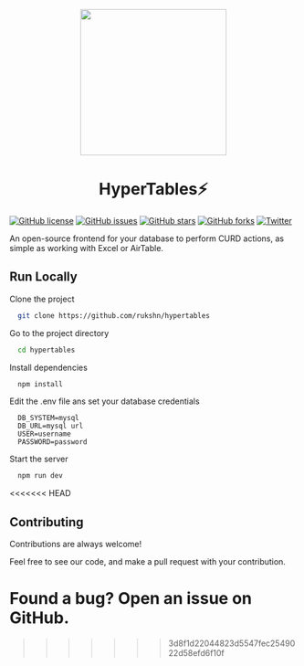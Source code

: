 
<p align="center">
  <img src="https://i.imgur.com/rLwvBEq.png" height="256" />
</p>

<h1 align="center">
  HyperTables⚡️
</h1>


[![GitHub license](https://img.shields.io/github/license/rukshn/hypertables)](https://github.com/rukshn/hypertables/blob/main/LICENSE)
[![GitHub issues](https://img.shields.io/github/issues/rukshn/hypertables)](https://github.com/rukshn/hypertables/issues)
[![GitHub stars](https://img.shields.io/github/stars/rukshn/hypertables)](https://github.com/rukshn/hypertables/stargazers)
[![GitHub forks](https://img.shields.io/github/forks/rukshn/hypertables)](https://github.com/rukshn/hypertables/network)
[![Twitter](https://img.shields.io/twitter/url?style=social)](https://twitter.com/intent/tweet?text=Wow:&url=https%3A%2F%2Fgithub.com%2Frukshn%2Fhypertables)

An open-source frontend for your database to perform CURD actions, as simple as working with Excel or AirTable.


## Run Locally

Clone the project

```bash
  git clone https://github.com/rukshn/hypertables
```

Go to the project directory

```bash
  cd hypertables
```

Install dependencies

```bash
  npm install
```

Edit the .env file ans set your database credentials

```vim
  DB_SYSTEM=mysql
  DB_URL=mysql url
  USER=username
  PASSWORD=password
```

Start the server

```bash
  npm run dev
```
<<<<<<< HEAD

## Contributing

Contributions are always welcome!

Feel free to see our code, and make a pull request with your contribution.

Found a bug? Open an issue on GitHub.
=======
>>>>>>> 3d8f1d22044823d5547fec2549022d58efd6f10f
